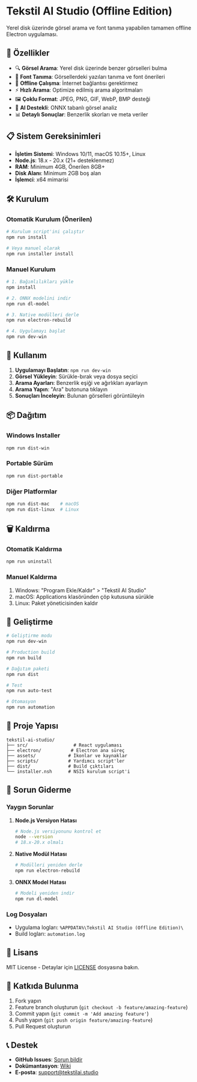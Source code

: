 # Tekstil AI Studio (Offline Edition)

Yerel disk üzerinde görsel arama ve font tanıma yapabilen tamamen offline Electron uygulaması.

## 🚀 Özellikler

- 🔍 **Görsel Arama**: Yerel disk üzerinde benzer görselleri bulma
- 🎨 **Font Tanıma**: Görsellerdeki yazıları tanıma ve font önerileri
- 💾 **Offline Çalışma**: İnternet bağlantısı gerektirmez
- ⚡ **Hızlı Arama**: Optimize edilmiş arama algoritmaları
- 🖼️ **Çoklu Format**: JPEG, PNG, GIF, WebP, BMP desteği
- 🤖 **AI Destekli**: ONNX tabanlı görsel analiz
- 📊 **Detaylı Sonuçlar**: Benzerlik skorları ve meta veriler

## 📋 Sistem Gereksinimleri

- **İşletim Sistemi**: Windows 10/11, macOS 10.15+, Linux
- **Node.js**: 18.x - 20.x (21+ desteklenmez)
- **RAM**: Minimum 4GB, Önerilen 8GB+
- **Disk Alanı**: Minimum 2GB boş alan
- **İşlemci**: x64 mimarisi

## 🛠️ Kurulum

### Otomatik Kurulum (Önerilen)

```bash
# Kurulum script'ini çalıştır
npm run install

# Veya manuel olarak
npm run installer install
```

### Manuel Kurulum

```bash
# 1. Bağımlılıkları yükle
npm install

# 2. ONNX modelini indir
npm run dl-model

# 3. Native modülleri derle
npm run electron-rebuild

# 4. Uygulamayı başlat
npm run dev-win
```

## 🎯 Kullanım

1. **Uygulamayı Başlatın**: `npm run dev-win`
2. **Görsel Yükleyin**: Sürükle-bırak veya dosya seçici
3. **Arama Ayarları**: Benzerlik eşiği ve ağırlıkları ayarlayın
4. **Arama Yapın**: "Ara" butonuna tıklayın
5. **Sonuçları İnceleyin**: Bulunan görselleri görüntüleyin

## 📦 Dağıtım

### Windows Installer
```bash
npm run dist-win
```

### Portable Sürüm
```bash
npm run dist-portable
```

### Diğer Platformlar
```bash
npm run dist-mac    # macOS
npm run dist-linux  # Linux
```

## 🗑️ Kaldırma

### Otomatik Kaldırma
```bash
npm run uninstall
```

### Manuel Kaldırma
1. Windows: "Program Ekle/Kaldır" > "Tekstil AI Studio"
2. macOS: Applications klasöründen çöp kutusuna sürükle
3. Linux: Paket yöneticisinden kaldır

## 🔧 Geliştirme

```bash
# Geliştirme modu
npm run dev-win

# Production build
npm run build

# Dağıtım paketi
npm run dist

# Test
npm run auto-test

# Otomasyon
npm run automation
```

## 📁 Proje Yapısı

```
tekstil-ai-studio/
├── src/                 # React uygulaması
├── electron/           # Electron ana süreç
├── assets/            # İkonlar ve kaynaklar
├── scripts/           # Yardımcı script'ler
├── dist/              # Build çıktıları
└── installer.nsh      # NSIS kurulum script'i
```

## 🐛 Sorun Giderme

### Yaygın Sorunlar

1. **Node.js Versiyon Hatası**
   ```bash
   # Node.js versiyonunu kontrol et
   node --version
   # 18.x-20.x olmalı
   ```

2. **Native Modül Hatası**
   ```bash
   # Modülleri yeniden derle
   npm run electron-rebuild
   ```

3. **ONNX Model Hatası**
   ```bash
   # Modeli yeniden indir
   npm run dl-model
   ```

### Log Dosyaları
- Uygulama logları: `%APPDATA%\Tekstil AI Studio (Offline Edition)\`
- Build logları: `automation.log`

## 📄 Lisans

MIT License - Detaylar için [LICENSE](LICENSE) dosyasına bakın.

## 🤝 Katkıda Bulunma

1. Fork yapın
2. Feature branch oluşturun (`git checkout -b feature/amazing-feature`)
3. Commit yapın (`git commit -m 'Add amazing feature'`)
4. Push yapın (`git push origin feature/amazing-feature`)
5. Pull Request oluşturun

## 📞 Destek

- **GitHub Issues**: [Sorun bildir](https://github.com/tekstil-ai-studio/issues)
- **Dokümantasyon**: [Wiki](https://github.com/tekstil-ai-studio/wiki)
- **E-posta**: support@tekstilai.studio

